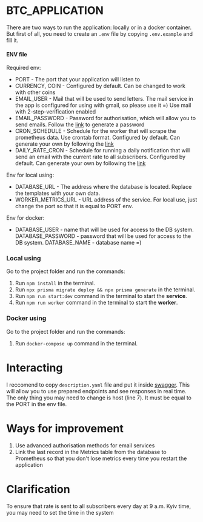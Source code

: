 # BTC_APPLICATION 
There are two ways to run the application: locally or in a docker container. But first of all, you need to create an `.env` file by copying `.env.example` and fill it.

#### ENV file
Required env:
* PORT - The port that your application will listen to
* CURRENCY, COIN - Configured by default. Can be changed to work with other coins
* EMAIL_USER - Mail that will be used to send letters. The mail service in the app is configured for using with gmail, so please use it =) Use mail with 2-step-verification enabled
* EMAIL_PASSWORD - Password for authorisation, which will allow you to send emails. Follow the [link](https://security.google.com/settings/security/apppasswords) to generate a password
* CRON_SCHEDULE - Schedule for the worker that will scrape the prometheus data. Use crontab format. Configured by default. Can generate your own by following the [link](https://crontab.guru/)
* DAILY_RATE_CRON - Schedule for running a daily notification that will send an email with the current rate to all subscribers. Configured by default. Can generate your own by following the [link](https://crontab.guru/)

Env for local using:
* DATABASE_URL - The address where the database is located. Replace the templates with your own data. 
* WORKER_METRICS_URL - URL address of the service. For local use, just change the port so that it is equal to PORT env.

Env for docker:
* DATABASE_USER - name that will be used for access to the DB system.
DATABASE_PASSWORD - password that will be used for access to the DB system.
DATABASE_NAME - database name =)

### Local using
Go to the project folder and run the commands:
1. Run `npm install` in the terminal.
2. Run `npx prisma migrate deploy && npx prisma generate` in the terminal.
3. Run `npm run start:dev` command in the terminal to start the **service**.
4. Run `npm run worker` command in the terminal to start the **worker**.

### Docker using
Go to the project folder and run the commands:
1. Run `docker-compose up` command in the terminal.

# Interacting
I reccomend to copy `description.yaml` file and put it inside [swagger](https://editor.swagger.io/). This will allow you to use prepared endpoints and see responses in real time. The only thing you may need to change is host (line 7). It must be equal to the PORT in the env file.

# Ways for improvement
1. Use advanced authorisation methods for email services
2. Link the last record in the Metrics table from the database to Prometheus so that you don't lose metrics every time you restart the application

# Clarification
To ensure that rate is sent to all subscribers every day at 9 a.m. Kyiv time, you may need to set the time in the system